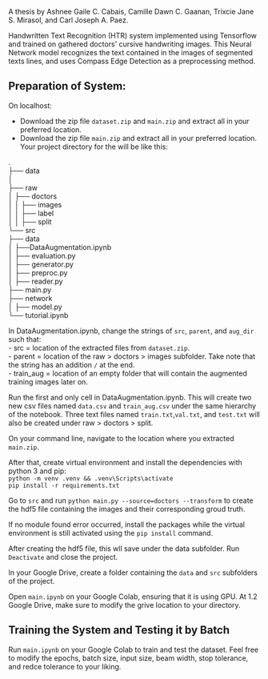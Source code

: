 A thesis by Ashnee Gaile C. Cabais, Camille Dawn C. Gaanan, Trixcie Jane S. Mirasol, and Carl Joseph A. Paez.

Handwritten Text Recognition (HTR) system implemented using Tensorflow and trained on gathered doctors' cursive handwriting images. This Neural Network model recognizes the text contained in the images of segmented texts lines, and uses Compass Edge Detection as a preprocessing method.

## Preparation of System:
On localhost:
- Download the zip file `dataset.zip` and `main.zip` and extract all in your preferred location. 
- Download the zip file `main.zip` and extract all in your preferred location. Your project directory for the will be like this:
  
.  
├── data  
│  
├── raw  
│   ├── doctors  
│   │   ├── images  
│   │   ├── label  
│   │   ├── split  
└── src  
    ├── data  
    │   ├──DataAugmentation.ipynb  
    │   ├── evaluation.py  
    │   ├── generator.py  
    │   ├── preproc.py   
    │   ├── reader.py  
    ├── main.py   
    ├── network  
    │   ├── model.py  
    └── tutorial.ipynb  

In DataAugmentation.ipynb, change the strings of `src`, `parent`, and `aug_dir` such that:  
    - src = location of the extracted files from `dataset.zip`.  
    - parent = location of the raw > doctors > images subfolder. Take note that the string has an addition `/` at the end.  
    - train_aug = location of an empty folder that will contain the augmented training images later on.  

Run the first and only cell in DataAugmentation.ipynb. This will create two new csv files named `data.csv` and `train_aug.csv` under the  same hierarchy of the notebook. Three text files named `train.txt`,`val.txt`, and `test.txt` will also be created under raw > doctors > split.

On your command line, navigate to the location where you extracted `main.zip`. 

After that, create virtual environment and install the dependencies with python 3 and pip:  
`python -m venv .venv && .venv\Scripts\activate`  
`pip install -r requirements.txt`  

Go to `src` and run `python main.py --source=doctors --transform` to create the hdf5 file containing the images and their corresponding groud truth.

If no module found error occurred, install the packages while the virtual environment is still activated using the `pip install` command.

After creating the hdf5 file, this wll save under the data subfolder. Run `Deactivate` and close the project.

In your Google Drive, create a folder containing the `data` and `src` subfolders of the project.

Open `main.ipynb` on your Google Colab, ensuring that it is using GPU. At 1.2 Google Drive, make sure to modify the grive location to your directory.  

## Training the System and Testing it by Batch
Run `main.ipynb` on your Google Colab to train and test the dataset. Feel free to modify the epochs, batch size, input size, beam width, stop tolerance, and redce tolerance to your liking.
